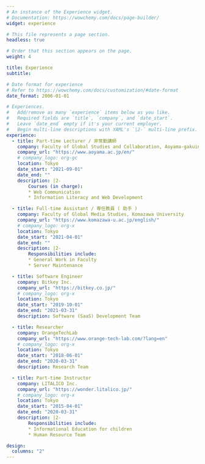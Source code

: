 ```yaml
---
# An instance of the Experience widget.
# Documentation: https://wowchemy.com/docs/page-builder/
widget: experience

# This file represents a page section.
headless: true

# Order that this section appears on the page.
weight: 4

title: Experience
subtitle:

# Date format for experience
# Refer to https://wowchemy.com/docs/customization/#date-format
date_format: 2006-01-01

# Experiences.
#   Add/remove as many `experience` items below as you like.
#   Required fields are `title`, `company`, and `date_start`.
#   Leave `date_end` empty if it's your current employer.
#   Begin multi-line descriptions with YAML's `|2-` multi-line prefix.
experience:
  - title: Part-time Lecturer / 非常勤講師
    company: Faculty of Global Studies and Collaboration, Aoyama-gakuin University
    company_url: "https://www.aoyama.ac.jp/en/"
    # company_logo: org-gc
    location: Tokyo
    date_start: "2021-09-01"
    date_end: ""
    description: |2-
        Courses (in charge):
        * Web Communication
        * Information Literacy and Web Development

  - title: Full-time Assistant / 専任教員 ( 助手 )
    company: Faculty of Global Media Studies, Komazawa University
    company_url: "https://www.komazawa-u.ac.jp/english/"
    # company_logo: org-x
    location: Tokyo
    date_start: "2021-04-01"
    date_end: ""
    description: |2-
        Responsibilities include:
        * General Work in Faculty
        * Server Maintenance

  - title: Software Engineer
    company: Bitkey Inc.
    company_url: "https://bitkey.co.jp/"
    # company_logo: org-x
    location: Tokyo
    date_start: "2019-10-01"
    date_end: "2021-03-31"
    description: Software (SaaS) Development Team

  - title: Researcher
    company: OrangeTechLab
    company_url: "https://www.orange-tech-lab.com/?lang=en"
    # company_logo: org-x
    location: Tokyo
    date_start: "2018-06-01"
    date_end: "2020-03-31"
    description: Research Team

  - title: Part-time Instructor
    company: LITALICO Inc.
    company_url: "https://wonder.litalico.jp/"
    # company_logo: org-x
    location: Tokyo
    date_start: "2015-04-01"
    date_end: "2020-03-31"
    description: |2-
        Responsibilities include:
        * Informational Education for children
        * Human Resource Team

design:
  columns: "2"
---
```

